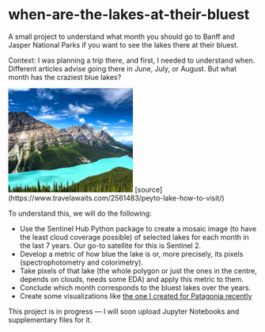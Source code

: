 # when-are-the-lakes-at-their-bluest

A small project to understand what month you should go to Banff and Jasper National Parks if you want to see the lakes there at their bluest.

Context: I was planning a trip there, and first, I needed to understand when. Different articles advise going there in June, July, or August. But what month has the craziest blue lakes?

<img src="peyto-lake.webp" width="50%" height="auto">
[source](https://www.travelawaits.com/2561483/peyto-lake-how-to-visit/)

To understand this, we will do the following:
- Use the Sentinel Hub Python package to create a mosaic image (to have the least cloud coverage possible) of selected lakes for each month in the last 7 years. Our go-to satellite for this is Sentinel 2.
- Develop a metric of how blue the lake is or, more precisely, its pixels (spectrophotometry and colorimetry).
- Take pixels of that lake (the whole polygon or just the ones in the centre, depends on clouds, needs some EDA) and apply this metric to them.
- Conclude which month corresponds to the bluest lakes over the years.
- Create some visualizations like [the one I created for Patagonia recently](https://drive.google.com/file/d/1Ba2JebXhiyNJQnqtTvsa1tW1fpArJbT7/view?usp=sharing)

This project is in progress — I will soon upload Jupyter Notebooks and supplementary files for it.
